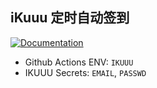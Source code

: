 ## iKuuu 定时自动签到

[![Documentation](https://img.shields.io/badge/Documentation-blue)](https://ewigl.github.io/notes/posts/202408/auto-checkin/)

- Github Actions ENV: `IKUUU`
- IKUUU Secrets: `EMAIL`, `PASSWD`
